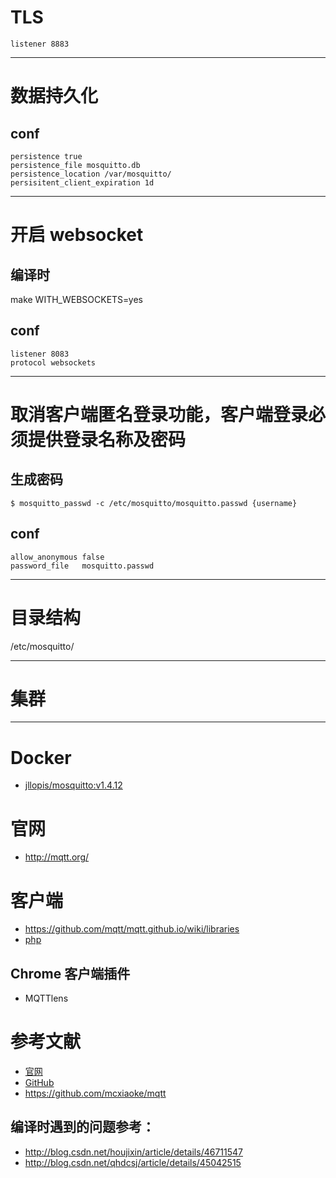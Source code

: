 

# TLS

```
listener 8883
```

---

# 数据持久化

## conf
```
persistence true
persistence_file mosquitto.db
persistence_location /var/mosquitto/
persisitent_client_expiration 1d

```

---

# 开启 websocket

## 编译时
make WITH_WEBSOCKETS=yes

## conf
```
listener 8083 
protocol websockets
```

---

# 取消客户端匿名登录功能，客户端登录必须提供登录名称及密码 

## 生成密码
```
$ mosquitto_passwd -c /etc/mosquitto/mosquitto.passwd {username}
```

## conf
```
allow_anonymous false
password_file 	mosquitto.passwd
```

---

# 目录结构
/etc/mosquitto/


---

# 集群

---


# Docker
- [jllopis/mosquitto:v1.4.12](https://hub.docker.com/r/jllopis/mosquitto/~/dockerfile/)


# 官网
- http://mqtt.org/


# 客户端
- https://github.com/mqtt/mqtt.github.io/wiki/libraries
- [php](https://github.com/bluerhinos/phpMQTT)

## Chrome 客户端插件
- MQTTlens



# 参考文献
- [官网](http://mosquitto.org/)
- [GitHub](https://github.com/eclipse/mosquitto)
- https://github.com/mcxiaoke/mqtt


## 编译时遇到的问题参考：
- http://blog.csdn.net/houjixin/article/details/46711547
- http://blog.csdn.net/qhdcsj/article/details/45042515
